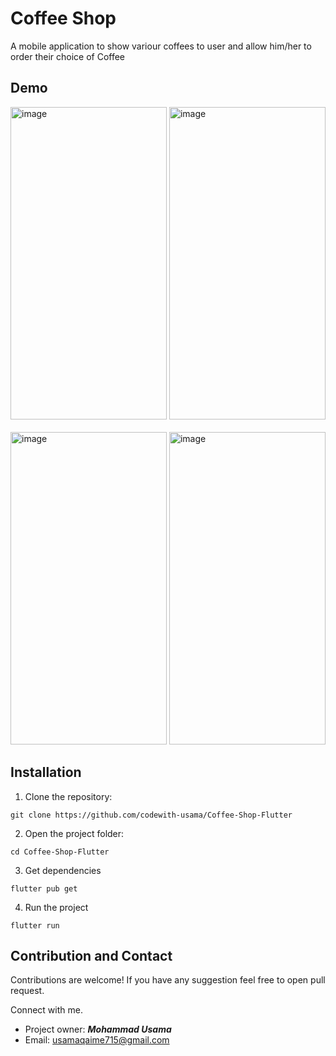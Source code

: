 # Coffee Shop

A mobile application to show variour coffees to user and allow him/her to order their choice of Coffee

## Demo 
<img src="https://github.com/codewith-usama/Coffee-Shop-Flutter/assets/99090844/05c96300-cefd-4f00-980e-dbe3aeb58c79" alt="image" width="250" height="500">
<img src="https://github.com/codewith-usama/Coffee-Shop-Flutter/assets/99090844/dba41dac-9a51-4fd8-8a5c-772d2a7de6f8" alt="image" width="250" height="500"> <br/><br/>
<img src="https://github.com/codewith-usama/Coffee-Shop-Flutter/assets/99090844/63323734-d363-4a83-960e-5ced9c037687" alt="image" width="250" height="500">
<img src="https://github.com/codewith-usama/Coffee-Shop-Flutter/assets/99090844/aa8033d3-e10d-48df-b58b-b1520c2976aa" alt="image" width="250" height="500">

## Installation
1. Clone the repository:
```
git clone https://github.com/codewith-usama/Coffee-Shop-Flutter
```
2. Open the project folder:
```
cd Coffee-Shop-Flutter
```
3. Get dependencies
```
flutter pub get
```
4. Run the project
```
flutter run
```

## Contribution and Contact
Contributions are welcome! If you have any suggestion feel free to open pull request.

Connect with me.
- Project owner: ***Mohammad Usama***
- Email: usamaqaime715@gmail.com

